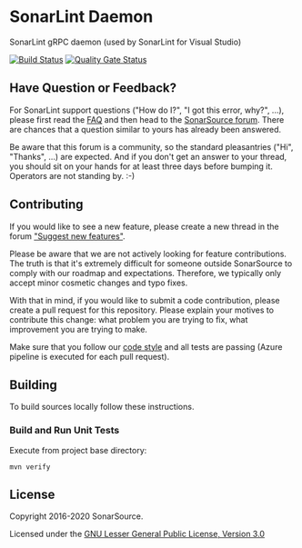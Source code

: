 SonarLint Daemon
=========================
SonarLint gRPC daemon (used by SonarLint for Visual Studio)

[![Build Status](https://sonarsource.visualstudio.com/DotNetTeam%20Project/_apis/build/status/sonarlint/SonarLint%20Daemon?branchName=master)](https://sonarsource.visualstudio.com/DotNetTeam%20Project/_build/latest?definitionId=66&branchName=master)
[![Quality Gate Status](https://next.sonarqube.com/sonarqube/api/project_badges/measure?project=org.sonarsource.sonarlint.daemon%3Asonarlint-daemon-parent&metric=alert_status)](https://next.sonarqube.com/sonarqube/dashboard?id=org.sonarsource.sonarlint.daemon%3Asonarlint-daemon-parent)

Have Question or Feedback?
--------------------------

For SonarLint support questions ("How do I?", "I got this error, why?", ...), please first read the [FAQ](https://community.sonarsource.com/t/frequently-asked-questions/7204) and then head to the [SonarSource forum](https://community.sonarsource.com/c/help/sl). There are chances that a question similar to yours has already been answered. 

Be aware that this forum is a community, so the standard pleasantries ("Hi", "Thanks", ...) are expected. And if you don't get an answer to your thread, you should sit on your hands for at least three days before bumping it. Operators are not standing by. :-)


Contributing
------------

If you would like to see a new feature, please create a new thread in the forum ["Suggest new features"](https://community.sonarsource.com/c/suggestions/features).

Please be aware that we are not actively looking for feature contributions. The truth is that it's extremely difficult for someone outside SonarSource to comply with our roadmap and expectations. Therefore, we typically only accept minor cosmetic changes and typo fixes.

With that in mind, if you would like to submit a code contribution, please create a pull request for this repository. Please explain your motives to contribute this change: what problem you are trying to fix, what improvement you are trying to make.

Make sure that you follow our [code style](https://github.com/SonarSource/sonar-developer-toolset#code-style) and all tests are passing (Azure pipeline is executed for each pull request).

Building
--------

To build sources locally follow these instructions.

### Build and Run Unit Tests

Execute from project base directory:

    mvn verify


License
-------

Copyright 2016-2020 SonarSource.

Licensed under the [GNU Lesser General Public License, Version 3.0](http://www.gnu.org/licenses/lgpl.txt)

